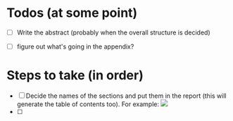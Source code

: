 # Todos (at some point)
- [ ] Write the abstract (probably when the overall structure is decided)
- [ ] figure out what's going in the appendix?


# Steps to take (in order)
- [ ] Decide the names of the sections and put them in the report (this will generate the table of contents too). For example:
![](Pasted%20image%2020240318115805.png)
- [ ] 